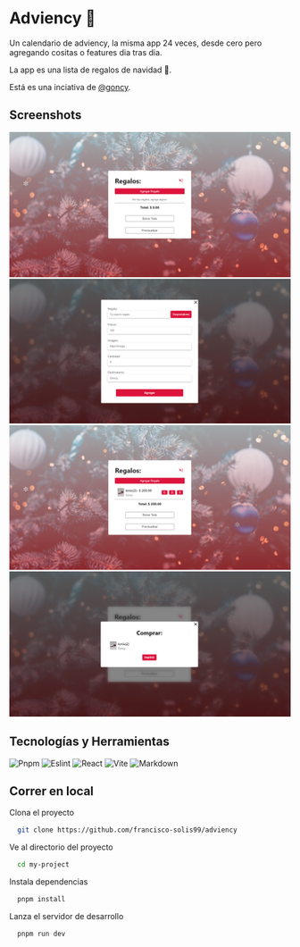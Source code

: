 # Adviency 🎄

Un calendario de adviency, la misma app 24 veces, desde cero pero agregando cositas o features dia tras dia.

La app es una lista de regalos de navidad 🎁.

Está es una inciativa de [@goncy](https://twitter.com/goncy).


## Screenshots

![Adviency-1](./public/appScreenShots/adviency-1.png)
![Adviency-2](./public/appScreenShots/adviency-2.png)
![Adviency-3](./public/appScreenShots/adviency-3.png)
![Adviency-4](./public/appScreenShots/adviency-4.png)


## Tecnologías y Herramientas
![Pnpm](https://img.shields.io/badge/-Pnpm-F69220?style=flat-square&logo=pnpm&logoColor=white)
![Eslint](https://img.shields.io/badge/-Eslint-4B32C3?style=flat-square&logo=eslint&logoColor=white)
![React](https://img.shields.io/badge/-React-0088CC?style=flat-square&logo=react&logoColor=white)
![Vite](https://img.shields.io/badge/-Vite-646CFF?style=flat-square&logo=vite&logoColor=white)
![Markdown](https://img.shields.io/badge/-Markdown-000000?style=flat-square&logo=markdown&logoColor=white)

## Correr en local

Clona el proyecto

```bash
  git clone https://github.com/francisco-solis99/adviency
```

Ve al directorio del proyecto

```bash
  cd my-project
```

Instala dependencias

```bash
  pnpm install
```

Lanza el servidor de desarrollo

```bash
  pnpm run dev
```